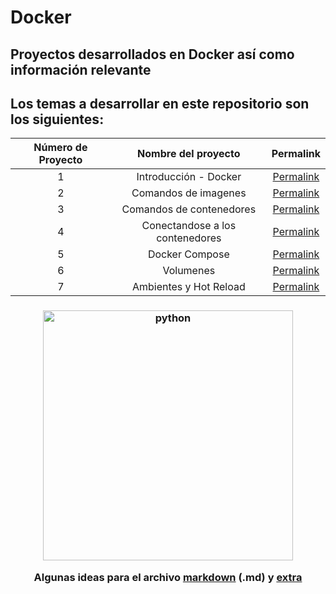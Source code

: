 # Docker

## Proyectos desarrollados en Docker así como información relevante

## Los temas a desarrollar en este repositorio son los siguientes:

|Número de Proyecto|Nombre del proyecto|Permalink|
|:----------------:|:-----------------:|:-------:|
|    1    | Introducción - Docker |[Permalink](https://github.com/BlaeckHardt/Docker/blob/c2397e886c1188e7febc5d98c44c18106ca9b369/Introduccion%20-%20Docker.md)|
|    2    | Comandos de imagenes |[Permalink](https://github.com/BlaeckHardt/Docker/blob/a596560b23692cfa49784046e07b60265ff64787/Comandos%20de%20imagenes.md)|
|    3    | Comandos de contenedores |[Permalink](https://github.com/BlaeckHardt/Docker/blob/dcfb39be91be0c508a064d555c15751738765b01/Comandos%20de%20contenedores.md)|
|    4    | Conectandose a los contenedores |[Permalink](https://github.com/BlaeckHardt/Docker/blob/fe91eabbd55c80eac160c2750f080f98bde52b26/Conectandose%20a%20los%20contenedores.md)|
|    5    | Docker Compose |[Permalink](https://github.com/BlaeckHardt/Docker/blob/e844dece0931a17c12bb2a04bcccb3fed792a533/Docker%20Compose.md)|
|    6    | Volumenes |[Permalink](https://github.com/BlaeckHardt/Docker/blob/2376b9f1859d0fe4bc3907e85e4389a204ba7045/Volumenes.md)|
|    7    | Ambientes y Hot Reload |[Permalink](https://github.com/BlaeckHardt/Docker/blob/2ace3451d41c05c76de1f54941baecf54230386f/Ambientes%20y%20Hot%20Reload.md)|

<h3 align="center"><img src="https://external-preview.redd.it/BSk6ABBqB63tKSa6gJjM2f7LUC1NI-9vIFWAW_se9wA.png?format=pjpg&auto=webp&s=7eb8f8f86a4987d49e0972ad6ffa3d9e11202355" alt="python" width="400" height="400"/>

Algunas ideas para el archivo [markdown](https://github.com/jfasebook/SoyInformatico/blob/master/README.md) (.md) y [extra](https://rahuldkjain.github.io/gh-profile-readme-generator/)

</h3>
